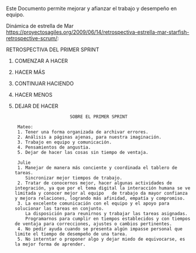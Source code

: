 Este Documento permite mejorar y afianzar el trabajo y desempeño en equipo.

Dinámica de estrella de Mar https://proyectosagiles.org/2009/06/14/retrospectiva-estrella-mar-starfish-retrospective-scrum/:

RETROSPECTIVA DEL PRIMER SPRINT

1. COMENZAR A HACER
2. HACER MÁS
3. CONTINUAR HACIENDO
4. HACER MENOS
5. DEJAR DE HACER

                            SOBRE EL PRIMER SPRINT

        Mateo:
        1. Tener una forma organizada de archivar errores.
        2. Análisis a páginas ajenas, para nuestra imaginación.
        3. Trabajo en equipo y comunicación.
        4. Pensamientos de angustia.
        5. Dejar de hacer las cosas sin tiempo de ventaja. 

        Julie
        1. Manejar de manera más conciente y coordinada el tablero de tareas.
           Sincronizar mejor tiempos de trabajo.
        2. Tratar de conocernos mejor, hacer algunas actividades de integración, ya que por el tema digital la interacción humana se ve limitada y conocer mejor al equipo   de trabajo da mayor confianza y mejora relaciones, logrando más afinidad, empatía y compromiso.
        3. La excelente comunicación con el equipo y el apoyo para solucionar las tareas en conjunto.
           La disposición para reunirnos y trabajar las tareas asignadas.
           Programarnos para cumplir en tiempos establecidos y con tiempos de ventaja para correcciones, ajustes o cambios pertinentes.
        4. No pedir ayuda cuando se presenta algún impasse personal que limite el tiempo de desempeño de una tarea.
        5. No interntar o proponer algo y dejar miedo de equivocarse, es la mejor forma de aprender.


